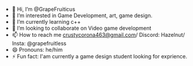 - 👋 Hi, I’m @GrapeFruiticus
- 👀 I’m interested in Game Development, art, game design.
- 🌱 I’m currently learning c++
- 💞️ I’m looking to collaborate on Video game development
- 📫 How to reach me crustycorona463@gmail.com/ Discord: Hazelnut/ Insta: @grapefruitless
- 😄 Pronouns: he/him
- ⚡ Fun fact: I'am currently a game design student looking for exprience.

<!---
GrapeFruiticus/GrapeFruiticus is a ✨ special ✨ repository because its `README.md` (this file) appears on your GitHub profile.
You can click the Preview link to take a look at your changes.
--->
